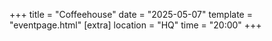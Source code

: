 +++
title = "Coffeehouse"
date = "2025-05-07"
template = "eventpage.html"
[extra]
location = "HQ"
time = "20:00"
+++
